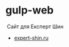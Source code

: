 # gulp-web
 Сайт для Експерт Шин

- <a href="http://expert-shin.ru/" target="_blank">expert-shin.ru</a>
